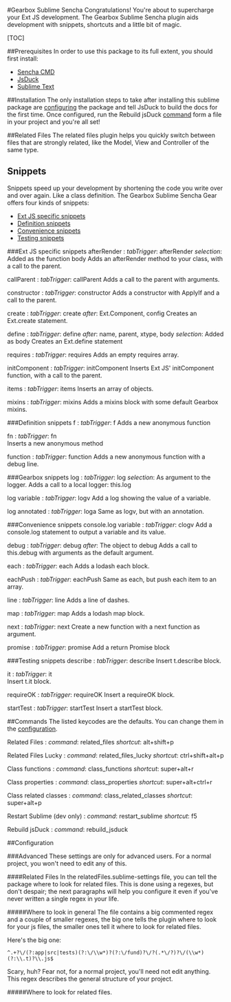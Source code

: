 #Gearbox Sublime Sencha
Congratulations! You're about to supercharge your Ext JS development.
The Gearbox Sublime Sencha plugin aids development with snippets, shortcuts and
a little bit of magic.

[TOC]

##Prerequisites
In order to use this package to its full extent, you should first install:

- [Sencha CMD](http://docs.sencha.com/cmd/index.html)
- [JsDuck](https://github.com/senchalabs/jsduck)
- [Sublime Text](https://www.sublimetext.com)

##Installation
The only installation steps to take after installing this sublime package are [configuring](#configuration) the package and tell JsDuck to build the docs for the first time. Once configured, run the Rebuild jsDuck [command](#commands) form a file in your project and you're all set!

##Related Files
The related files plugin helps you quickly switch between files that are strongly related, like the Model, View and Controller of the same type.

## Snippets
Snippets speed up your development by shortening the code you write over and over again. Like a class definition. The Gearbox Sublime Sencha Gear offers four kinds of snippets: 

- [Ext JS specific snippets](#ext-js-specific-snippets)
- [Definition snippets](#definition-snippets)
- [Convenience snippets](#convenience-snippets)
- [Testing snippets](#testing-snippets)

###Ext JS specific snippets
afterRender
:	*tabTrigger*: afterRender
	*selection*: Added as the function body
Adds an afterRender method to your class, with a call to the parent.

callParent
:	*tabTrigger*: callParent
	Adds a call to the parent with arguments.

constructor
:	*tabTrigger*: constructor
Adds a constructor with ApplyIf and a call to the parent.

create
:	*tabTrigger*: create
	*after*: Ext.Component, config
	Creates an Ext.create statement.

define
:	*tabTrigger*: define
	*after*: name, parent, xtype, body
	*selection*: Added as body
	Creates an Ext.define statement

requires
:	*tabTrigger*: requires
	Adds an empty requires array.

initComponent
:	*tabTrigger*: initComponent
	Inserts Ext JS' initComponent function, with a call to the parent.

items
:	*tabTrigger*: items
	Inserts an array of objects.

mixins
:	*tabTrigger*: mixins
	Adds a mixins block with some default Gearbox mixins.

###Definition snippets
f
:	*tabTrigger*: f	
	Adds a new anonymous function

fn
:	*tabTrigger*: fn	
	Inserts a new anonymous method
	
function
:	*tabTrigger*: function
	Adds a new anonymous function with a debug line.

###Gearbox snippets
log
:	*tabTrigger*: log
	*selection*: As argument to the logger. 
	Adds a call to a local logger: this.log

log variable
:	*tabTrigger*: logv
	Add a log showing the value of a variable.
	
log annotated
:	*tabTrigger*: loga
	Same as logv, but with an annotation.

###Convenience snippets
console.log variable
: 	*tabTrigger*: clogv
	Add a console.log statement to output a variable and its value.

debug
:	*tabTrigger*: debug
	*after*: The object to debug
	Adds a call to this.debug with arguments as the default argument.

each
:	*tabTrigger*: each
	Adds a lodash each block. 
	
eachPush
:	*tabTrigger*: eachPush
	Same as each, but push each item to an array. 
	
line
:	*tabTrigger*: line
	Adds a line of dashes.

map
:	*tabTrigger*: map
	Adds a lodash map block. 

next
:	*tabTrigger*: next
	Create a new function with a next function as argument.

promise
:	*tabTrigger*: promise
	Add a return Promise block

###Testing snippets
describe
:	*tabTrigger*: describe
	Insert t.describe block. 
	
it
:	*tabTrigger*: it	
	Insert t.it block.

requireOK
:	*tabTrigger*: requireOK
	Insert a requireOK block.

startTest
:	*tabTrigger*: startTest
	 Insert a startTest block.

##Commands
The listed keycodes are the defaults. You can change them in the [configuration](#configuration).

Related Files
:	*command*: related_files
	*shortcut*: alt+shift+p

Related Files Lucky
:	*command*: related_files_lucky
	*shortcut*: ctrl+shift+alt+p

Class functions
:	*command*: class_functions
	*shortcut*: super+alt+r

Class properties
:	*command*: class_properties
	*shortcut*: super+alt+ctrl+r

Class related classes
:	*command*: class_related_classes
	*shortcut*: super+alt+p

Restart Sublime (dev only)
:	*command*: restart_sublime
	*shortcut*: f5

Rebuild jsDuck
:	*command*: rebuild_jsduck


##Configuration

###Advanced
These settings are only for advanced users. For a normal project, you won't need to edit any of this.

####Related Files
In the relatedFiles.sublime-settings file, you can tell the package where to look for related files. This is done using a regexes, but don't despair; the next paragraphs will help you configure it even if you've never written a single regex in your life. 

#####Where to look in general
The file contains a big commented regex and a couple of smaller regexes, the big one tells the plugin where to look for your js files, the smaller ones tell it where to look for related files.

Here's the big one:

	^.+?\/(?:app|src|tests)(?:\/\\w*)?(?:\/fund)?\/?(.*\/?)?\/(\\w*)(?:\\.t)?\\.js$

Scary, huh? Fear not, for a normal project, you'll need not edit anything. This regex describes the general structure of your project. 

#####Where to look for related files.
